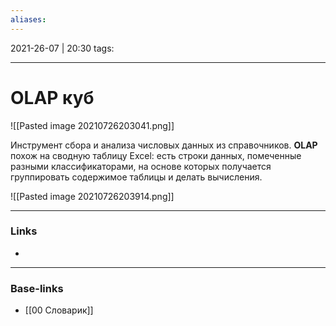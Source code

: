 ```yaml
---
aliases:
---
```

2021-26-07 | 20:30
tags: 
___

# OLAP куб
![[Pasted image 20210726203041.png]]

Инструмент сбора и анализа числовых данных из справочников. **OLAP** похож на сводную таблицу Excel: есть строки данных, помеченные разными классификаторами, на основе которых получается группировать содержимое таблицы и делать вычисления.

![[Pasted image 20210726203914.png]]

___
### Links
- 

___
### Base-links
- [[00 Словарик]]

